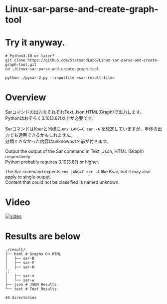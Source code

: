 # Linux-sar-parse-and-create-graph-tool

# Try it anyway.

```shell
# Python3.10 or later?
git clone https://github.com/StarsandLabo/Linux-sar-parse-and-create-graph-tool.git
cd ./Linux-sar-parse-and-create-graph-tool

python ./pysar-2.py --inputfile <sar-result-file>
```

# Overview

Sarコマンドの出力をそれぞれText,Json,HTML(Graph)で出力します。  
Pythonはおそらく3.10(3.8?)以上が必要です。  

SarコマンドはKsarと同様に `env LANG=C sar -A` を想定していますが、単体の出力でも適用できるかもしれません。  
分類できなかった内容はunknownの名前が付きます。

Output the output of the Sar command in Text, Json, HTML (Graph) respectively.  
Python probably requires 3.10(3.8?) or higher.  

The Sar command expects `env LANG=C sar -A` like Ksar, but it may also apply to single output.  
Content that could not be classified is named unknown.  

# Video
[![video](https://user-images.githubusercontent.com/63001062/197391157-33e9250e-43ec-494e-b13c-3288dd7ad400.png)](https://youtu.be/5BfkWg0g4zc)

# Results are below

```shell
./result/
├── html # Graphs On HTML
│   ├── sar-B
│   ├── sar-F
│   ├── sar-H
::
│   ├── sar-v
│   └── sar-w
├── json # JSON Results
└── text # Text Results

40 directories
```
